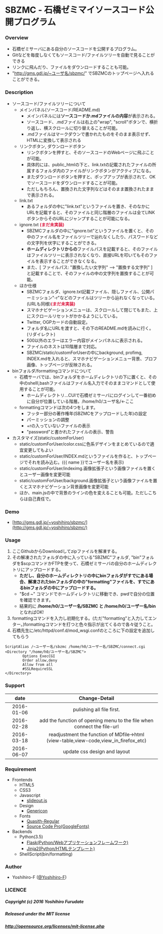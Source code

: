 # SBZMC - 石橋ゼミマイソースコード公開プログラム
### Overview
+ 石橋ゼミサーバにある自分のソースコードを公開するプログラム。
+ Gitなどを毎度しなくてもソースコード/ファイルツリーを自動で見ることができる
+ リンクに飛んだり、ファイルをダウンロードすることも可能。
+ "http://gms.gdl.jp/~ユーザ名/sbzmc/" でSBZMCのトップページへ入れることができる。

### Description
+ ソースコード/ファイルツリーについて
    + メインパネル(ソースコード/README.md)
        + メインパネルには**ソースコードか.mdファイルの内容**が表示される。
        + ソースコード、.mdファイルは右上の"wrap", "scroll"ボタンで、横折り返し、横スクロールに切り替えることが可能。
        + .mdファイルはマークダウンで書かれたものをそのまま表示せず、HTMLに変換して表示される
    + リンクボタン, ダウンロードボタン
        + リンクボタンを押すと、そのソースコードのWebページに飛ぶことが可能。
        + 具体的には、public_htmlの下と、link.txtの記載されたファイルの所属するフォルダ内のファイルがリンクボタンがアクティブになる。
        + またダウンロードボタンを押すと、ポップアップが表示されて、OKでソースコードをダウンロードすることが可能。
        + ただしもちろん、置換された文字列などはそのまま置換されたままで表示される。
    + link.txt
        + あるフォルダの中に"link.txt"というファイルを置き、そのなかにURLを記載すると、そのファイルと同じ階層のファイルは全てLINKボタンからそのURLにジャンプすることが可能になる。
    + ignore.txt <b style="color:crimson;">(まだ未実装)</b>
        + SBZMCフォルダの中に"ignore.txt"というファイルを置くと、その中のファイル名をファイルツリーで辿れなくしたり、パスワードなどの文字列を伏字にすることができる。
        + **ホームディレクトリからの**ファイルパスを記載すると、そのファイルはファイルツリーに表示されなくなり、直接URLを叩いてもそのファイルを表示することができなくなる。
        + また、[ ファイルパス: "置換したい文字列" --> "置換する文字列" ] と記載することで、そのファイルの中の文字列を置換することが可能。
    + ほか仕様
        + SBZMCフォルダ、ignore.txt記載ファイル、隠しファイル、公開パーミッション"-r"などのファイルはツリーから辿れなくなっている。(URLも同様)<b style="color:crimson;">(まだ未実装)</b>
        + スマホナビゲーションメニューは、スクロールして閉じてもまた、上にスクロールリセットがかかるようにしている。
        + Twitter, OGPカードの自動設定。
        + フォルダ名にURLを渡すと、その下のREADME.mdを読みに行く。(リダイレクト)
        + 500以外のエラーはエラー内容がメインパネルに表示される。
        + ファイルのネストは10階層まで対応。
        + SBZMC/static/customForUserの中にbackground, profimg, INDEX.mdを入れると、スマホナビゲーションメニュー背景、プロフ画像、トップページが反映される。
+ binフォルダ/formattingコマンドについて
    + 石橋サーバでは、binフォルダをホームディレクトリの下に置くと、その中のshelll,bashファイルはファイル名入力でそのままコマンドとして使用することが可能。
        + ホームディレクトリ...CUIで石橋ゼミサーバにログインして一番初めに自分が位置している階層。/home/h0/ユーザ名/←ここ
    + formattingコマンドは次の4つをします。
        + フッター部分の著作権年(SBZMCをアップロードした年)の設定
        + パーミッションの調整
        + +rの入っていないファイルの表示
        + "password"と書かれたファイルの表示、警告
+ カスタマイズ(static/customForUser)
    + static/customForUser/color.cssに色系デザインをまとめているので適宜変更してもよい
    + static/customForUser/INDEX.mdというファイルを作ると、トップページでそれを読み込む。({{ name }}でユーザー名を表示)
    + static/customForUser/indeximg.画像拡張子という画像ファイルを置くとユーザー画像を変更可能
    + static/customForUser/background.画像拡張子という画像ファイルを置くとスマホナビゲーション背景画像を変更可能
    + ほか、main.jsの中で背景のラインの色を変えることも可能。ただしこちらは自己責任で。

### Demo

+ [http://gms.gdl.jp/~yoshihiro/sbzmc/](http://gms.gdl.jp/~yoshihiro/sbzmc/)

### Usage
1. ここGithubからDownloadしてzipファイルを解凍する。
2. その解凍されたフォルダの中に入っている"SBZMC"フォルダ, "bin"フォルダを$scpコマンドかFTPを使って、石橋ゼミサーバの自分のホームディレクトリにアップロードする。
    + **ただし、自分のホームディレクトリの中にbinフォルダがすでにある場合、解凍されたbinフォルダの中の"formatting"ファイルを、すでにあるbinフォルダの中にアップロードする。**
    + "$cd ~" コマンドでホームディレクトリに移動でき、pwdで自分の位置を確認できます。
    + 結果的に **/home/h0/ユーザー名/SBZMC と /home/h0/ユーザー名/bin** となればOK!
3. formattingコマンドを入力し初期化する。(ただ"formatting"と入力してエンター。)formattingコマンドを打つと色々指示が出てくるので各々従うこと。
4. 石橋先生に/etc/httpd/conf.d/mod_wsgi.confのところに下の設定を追加してもらう

```
ScriptAlias /~ユーザー名/sbzmc /home/h0/ユーザー名/SBZMC/connect.cgi
<Directory "/home/h0/ユーザー名/SBZMC">
        Options ExecCGI
        Order allow,deny
        Allow from all
        #SSLRequireSSL
</Directory>
```

### Support

| date | Change-Detail |
|:---:|:--------------:|
| 2016-01-06 | pulishing all file first. |
| 2016-02-28 | add the function of opening menu to the file when connect the file-url |
| 2016-03-18 | readjustment the function of MDfile->html<br>(view-table,view-code,view_in_firefox_etc) |
| 2016-06-07 | update css design and layout |

### Requirement
+ Frontends
    + HTML5
    + CSS3
    + Javascript
        + [slideout.js](https://slideout.js.org/)
    + Design
        + [Genericon](http://genericons.com/)
    + Fonts
        + [Quasith-Regular](https://www.behance.net/gallery/11696089/quasith-free-font)
        + [Source Code Pro(GoogleFonts)](https://fonts.google.com/specimen/Source+Code+Pro)
+ Backends
    + Python(3.5)
        + [Flask(Python/Webアプリケーションフレームワーク)](http://flask.pocoo.org/)
        + [Jinja2(Python/HTMLテンプレート)](http://jinja.pocoo.org/docs/2.9/)
    + ShellScript(bin/formatting)

### Author
+ Yoshihiro-F ([@Yoshihiro-F](https://github.com/Yoshihiro-F/))

### LICENCE
##### Copyright (c) 2016 Yoshihiro Furudate
##### Released under the MIT license
##### http://opensource.org/licenses/mit-license.php
